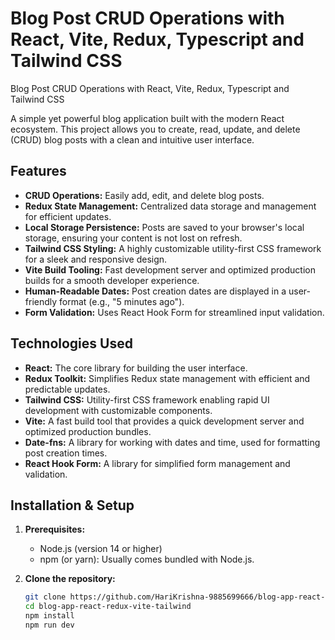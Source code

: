# Blog Post CRUD Operations with React, Vite, Redux, Typescript and Tailwind CSS
Blog Post CRUD Operations with React, Vite, Redux, Typescript and Tailwind CSS

A simple yet powerful blog application built with the modern React ecosystem. This project allows you to create, read, update, and delete (CRUD) blog posts with a clean and intuitive user interface.

## Features

- **CRUD Operations:** Easily add, edit, and delete blog posts.
- **Redux State Management:** Centralized data storage and management for efficient updates.
- **Local Storage Persistence:** Posts are saved to your browser's local storage, ensuring your content is not lost on refresh.
- **Tailwind CSS Styling:** A highly customizable utility-first CSS framework for a sleek and responsive design.
- **Vite Build Tooling:** Fast development server and optimized production builds for a smooth developer experience.
- **Human-Readable Dates:**  Post creation dates are displayed in a user-friendly format (e.g., "5 minutes ago").
- **Form Validation:** Uses React Hook Form for streamlined input validation.

## Technologies Used

- **React:** The core library for building the user interface.
- **Redux Toolkit:** Simplifies Redux state management with efficient and predictable updates.
- **Tailwind CSS:** Utility-first CSS framework enabling rapid UI development with customizable components.
- **Vite:**  A fast build tool that provides a quick development server and optimized production bundles.
- **Date-fns:** A library for working with dates and time, used for formatting post creation times.
- **React Hook Form:** A library for simplified form management and validation.

## Installation & Setup

1. **Prerequisites:**
   - Node.js (version 14 or higher)
   - npm (or yarn): Usually comes bundled with Node.js.

2. **Clone the repository:**
   ```bash
   git clone https://github.com/HariKrishna-9885699666/blog-app-react-redux-vite-tailwind
   cd blog-app-react-redux-vite-tailwind
   npm install
   npm run dev


